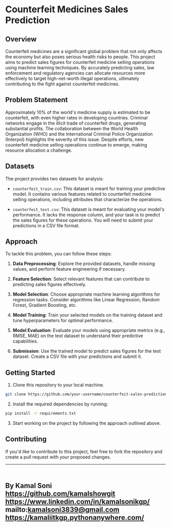 # Counterfeit Medicines Sales Prediction

## Overview

Counterfeit medicines are a significant global problem that not only affects the economy but also poses serious health risks to people. This project aims to predict sales figures for counterfeit medicine selling operations using machine learning techniques. By accurately predicting sales, law enforcement and regulatory agencies can allocate resources more effectively to target high-net-worth illegal operations, ultimately contributing to the fight against counterfeit medicines.

## Problem Statement

Approximately 10% of the world's medicine supply is estimated to be counterfeit, with even higher rates in developing countries. Criminal networks engage in the illicit trade of counterfeit drugs, generating substantial profits. The collaboration between the World Health Organization (WHO) and the International Criminal Police Organization (Interpol) highlights the severity of this issue. Despite efforts, new counterfeit medicine selling operations continue to emerge, making resource allocation a challenge.

## Datasets

The project provides two datasets for analysis:

- `counterfeit_train.csv`: This dataset is meant for training your predictive model. It contains various features related to counterfeit medicine selling operations, including attributes that characterize the operations.

- `counterfeit_test.csv`: This dataset is meant for evaluating your model's performance. It lacks the response column, and your task is to predict the sales figures for these operations. You will need to submit your predictions in a CSV file format.

## Approach

To tackle this problem, you can follow these steps:

1. **Data Preprocessing**: Explore the provided datasets, handle missing values, and perform feature engineering if necessary.

2. **Feature Selection**: Select relevant features that can contribute to predicting sales figures effectively.

3. **Model Selection**: Choose appropriate machine learning algorithms for regression tasks. Consider algorithms like Linear Regression, Random Forest, Gradient Boosting, etc.

4. **Model Training**: Train your selected models on the training dataset and tune hyperparameters for optimal performance.

5. **Model Evaluation**: Evaluate your models using appropriate metrics (e.g., RMSE, MAE) on the test dataset to understand their predictive capabilities.

6. **Submission**: Use the trained model to predict sales figures for the test dataset. Create a CSV file with your predictions and submit it.

## Getting Started

1. Clone this repository to your local machine.

```bash
git clone https://github.com/your-username/counterfeit-sales-prediction.git
```

2. Install the required dependencies by running:

```bash
pip install -r requirements.txt
```

3. Start working on the project by following the approach outlined above.

## Contributing

If you'd like to contribute to this project, feel free to fork the repository and create a pull request with your proposed changes.

---
<br> By Kamal Soni
<br> https://github.com/kamalshowgit
<br> https://www.linkedin.com/in/kamalsonikgp/
<br> mailto:kamalsoni3839@gmail.com
<br> https://kamaliitkgp.pythonanywhere.com/
---

